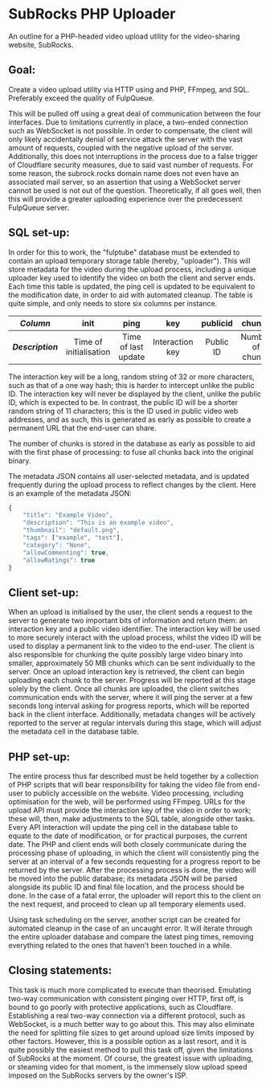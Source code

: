 # SubRocks PHP Uploader

An outline for a PHP-headed video upload utility for the video-sharing website, SubRocks.

## **Goal:**

Create a video upload utility via HTTP using and PHP, FFmpeg, and SQL. Preferably exceed the quality of FulpQueue. 

This will be pulled off using a great deal of communication between the four interfaces. Due to limitations currently in place, a two-ended connection such as WebSocket is not possible. In order to compensate, the client will only likely accidentally denial of service attack the server with the vast amount of requests, coupled with the negative upload of the server. Additionally, this does not interruptions in the process due to a false trigger of Cloudflare security measures, due to said vast number of requests. For some reason, the subrock.rocks domain name does not even have an associated mail server, so an assertion that using a WebSocket server cannot be used is not out of the question. Theoretically, if all goes well, then this will provide a greater uploading experience over the predecessent FulpQueue server.

## **SQL set-up:**

In order for this to work, the "fulptube" database must be extended to contain an upload temporary storage table (hereby, "uploader"). This will store metadata for the video during the upload process, including a unique uploader key used to identify the video on both the client and server ends. Each time this table is updated, the ping cell is updated to be equivalent to the modification date, in order to aid with automated cleanup. The table is quite simple, and only needs to store six columns per instance.

| ***Column***      |          init          |         ping        |       key       |  publicid |      chunks      |    metadata   |     error    |
|-------------------|:----------------------:|:-------------------:|:---------------:|:---------:|:----------------:|:-------------:|:------------:|
| ***Description*** | Time of initialisation | Time of last update | Interaction key | Public ID | Number of chunks | Metadata JSON | Error status |

The interaction key will be a long, random string of 32 or more characters, such as that of a one way hash; this is harder to intercept unlike the public ID. The interaction key will never be displayed by the client, unlike the public ID, which is expected to be. In contrast, the public ID will be a shorter random string of 11 characters; this is the ID used in public video web addresses, and as such, this is generated as early as possible to create a permanent URL that the end-user can share.

The number of chunks is stored in the database as early as possible to aid with the first phase of processing: to fuse all chunks back into the original binary.

The metadata JSON contains all user-selected metadata, and is updated frequently during the upload process to reflect changes by the client. Here is an example of the metadata JSON:
```js
{
    "title": "Example Video",
    "description": "This is an example video",
    "thumbnail": "default.png",
    "tags": ["example", "test"],
    "category": "None",
    "allowCommenting": true,
    "allowRatings": true
}
```

## **Client set-up:**

When an upload is initialised by the user, the client sends a request to the server to generate two important bits of information and return them: an interaction key and a public video identifier. The interaction key will be used to more securely interact with the upload process, whilst the video ID will be used to display a permanent link to the video to the end-user. The client is also responsible for chunking the quite possibly large video binary into smaller, approximately 50 MB chunks which can be sent individually to the server. Once an upload interaction key is retrieved, the client can begin uploading each chunk to the server. Progress will be reported at this stage solely by the client. Once all chunks are uploaded, the client switches communication ends with the server, where it will ping the server at a few seconds long interval asking for progress reports, which will be reported back in the client interface. Additionally, metadata changes will be actively reported to the server at regular intervals during this stage, which will adjust the metadata cell in the database table.

## **PHP set-up:**

The entire process thus far described must be held together by a collection of PHP scripts that will bear responsibility for taking the video file from end-user to publicly accessible on the website. Video processing, including optimisation for the web, will be performed using FFmpeg. URLs for the upload API must provide the interaction key of the video in order to work; these will, then, make adjustments to the SQL table, alongside other tasks. Every API interaction will update the ping cell in the database table to equate to the date of modification, or for practical purposes, the current date. The PHP and client ends will both closely communicate during the processing phase of uploading, in which the client will consistently ping the server at an interval of a few seconds requesting for a progress report to be returned by the server. After the processing process is done, the video will be moved into the public database; its metadata JSON will be parsed alongside its public ID and final file location, and the process should be done. In the case of a fatal error, the uploader will report this to the client on the next request, and proceed to clean up all temporary elements used.

Using task scheduling on the server, another script can be created for automated cleanup in the case of an uncaught error. It will iterate through the entire uploader database and compare the latest ping times, removing everything related to the ones that haven't been touched in a while.

## **Closing statements:**

This task is much more complicated to execute than theorised. Emulating two-way communication with consistent pinging over HTTP, first off, is bound to go poorly with protective applications, such as Cloudflare. Establishing a real two-way connection via a different protocol, such as WebSocket, is a much better way to go about this. This may also eliminate the need for splitting file sizes to get around upload size limits imposed by other factors. However, this is a possible option as a last resort, and it is quite possibly the easiest method to pull this task off, given the limitations of SubRocks at the moment. Of course, the greatest issue with uploading, or steaming video for that moment, is the immensely slow upload speed imposed on the SubRocks servers by the owner's ISP.
